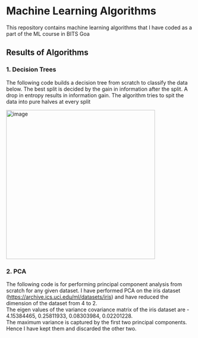 # **Machine Learning Algorithms**
 This repository contains machine learning algorithms that I have coded as a part of the ML course in BITS Goa

## **Results of Algorithms**
### **1. Decision Trees**
The following code builds a decision tree from scratch to classify the data below. The best split is decided by the gain in information after the split. A drop in entropy results in information gain. The algorithm tries to spit the data into pure halves at every split

<img width="400" alt="image" src="https://user-images.githubusercontent.com/74342035/214771062-b7adcfef-7afb-4fd3-b395-e34bc16b9675.png">

### **2. PCA**
The following code is for performing principal component analysis from scratch for any given dataset. I have performed PCA on the iris dataset (https://archive.ics.uci.edu/ml/datasets/iris) and have reduced the dimension of the dataset from 4 to 2.<br>
The eigen values of the variance covariance matrix of the iris dataset are - 4.15384465, 0.25811933, 0.08303984, 0.02201228. <br>
The maximum variance is captured by the first two principal components. Hence I have kept them and discarded the other two.
